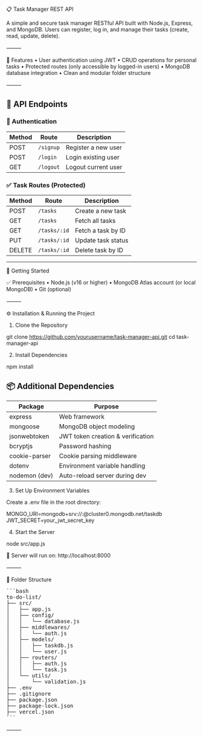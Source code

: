 📋 Task Manager REST API

A simple and secure task manager RESTful API built with Node.js, Express, and MongoDB. Users can register, log in, and manage their tasks (create, read, update, delete).

⸻

📌 Features
	•	User authentication using JWT
	•	CRUD operations for personal tasks
	•	Protected routes (only accessible by logged-in users)
	•	MongoDB database integration
	•	Clean and modular folder structure

⸻


## 📁 API Endpoints

### 🔐 Authentication
| Method | Route     | Description             |
|--------|-----------|-------------------------|
| POST   | `/signup` | Register a new user     |
| POST   | `/login`  | Login existing user     |
| GET    | `/logout` | Logout current user     |

### ✅ Task Routes (Protected)
| Method | Route         | Description            |
|--------|---------------|------------------------|
| POST   | `/tasks`      | Create a new task      |
| GET    | `/tasks`      | Fetch all tasks        |
| GET    | `/tasks/:id`  | Fetch a task by ID     |
| PUT    | `/tasks/:id`  | Update task status     |
| DELETE | `/tasks/:id`  | Delete task by ID      |

---

🚀 Getting Started

✅ Prerequisites
	•	Node.js (v16 or higher)
	•	MongoDB Atlas account (or local MongoDB)
	•	Git (optional)

⸻

⚙️ Installation & Running the Project

1. Clone the Repository

git clone https://github.com/yourusername/task-manager-api.git
cd task-manager-api

2. Install Dependencies

npm install

## 📦 Additional Dependencies

| Package         | Purpose                           |
|----------------|-----------------------------------|
| express         | Web framework                     |
| mongoose        | MongoDB object modeling           |
| jsonwebtoken    | JWT token creation & verification |
| bcryptjs        | Password hashing                  |
| cookie-parser   | Cookie parsing middleware         |
| dotenv          | Environment variable handling     |
| nodemon (dev)   | Auto-reload server during dev     |


3. Set Up Environment Variables

Create a .env file in the root directory:

MONGO_URI=mongodb+srv://<username>:<password>@cluster0.mongodb.net/taskdb
JWT_SECRET=your_jwt_secret_key

4. Start the Server

node src/app.js

🔗 Server will run on: http://localhost:8000

⸻

📁 Folder Structure

<pre>
```bash
to-do-list/
├── src/
│   ├── app.js
│   ├── config/
│   │   └── database.js
│   ├── middlewares/
│   │   └── auth.js
│   ├── models/
│   │   ├── taskdb.js
│   │   └── user.js
│   ├── routers/
│   │   ├── auth.js
│   │   └── task.js
│   └── utils/
│       └── validation.js
├── .env
├── .gitignore
├── package.json
├── package-lock.json
├── vercel.json
```
</pre>



⸻
